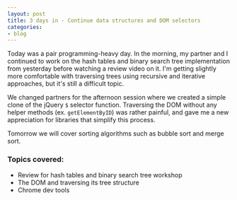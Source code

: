 ```yaml
---
layout: post
title: 3 days in - Continue data structures and DOM selectors
categories:
- blog
---
```


Today was a pair programming-heavy day. In the morning, my partner and I continued to work on the hash tables and binary search tree implementation from yesterday before watching a review video on it. I'm getting slightly more comfortable with traversing trees using recursive and iterative approaches, but it's still a difficult topic.

We changed partners for the afternoon session where we created a simple clone of the jQuery `$` selector function. Traversing the DOM without any helper methods (ex. `getElementByID`) was rather painful, and gave me a new appreciation for libraries that simplify this process.

Tomorrow we will cover sorting algorithms such as bubble sort and merge sort.

### Topics covered:
- Review for hash tables and binary search tree workshop
- The DOM and traversing its tree structure
- Chrome dev tools
